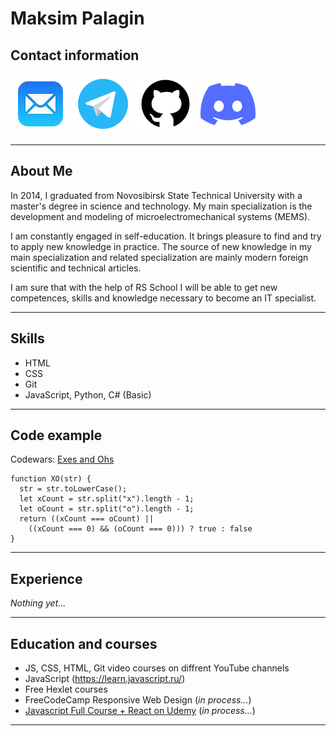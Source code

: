 # Maksim Palagin #

## Contact information
[![](icons\mail.svg "Mail")](mailto:m.palagin91@gmail.com "Telegram")  [![](icons\telegram.svg "Telegram")](https://t.me/MaksPlgn "Telegram") [![](icons\github.svg "GitHub")](https://github.com/MaksPlgn "GitHub")  ![](icons\discord.svg "Maksim (@MaksPlgn)")

****

## About Me
In 2014, I graduated from Novosibirsk State Technical University with a master's degree in science and technology. My main specialization is the development and modeling of microelectromechanical systems (MEMS).

I am constantly engaged in self-education. It brings pleasure to find and try to apply new knowledge in practice. The source of new knowledge in my main specialization and related specialization are mainly modern foreign scientific and technical articles.

I am sure that with the help of RS School I will be able to get new competences, skills and knowledge necessary to become an IT specialist.
****

## Skills
* HTML
* CSS
* Git
* JavaScript, Python, C# (Basic)
****

## Code example
Codewars: [Exes and Ohs](https://www.codewars.com/kata/55908aad6620c066bc00002a "Exes and Ohs")
```
function XO(str) {
  str = str.toLowerCase();
  let xCount = str.split("x").length - 1;
  let oCount = str.split("o").length - 1;
  return ((xCount === oCount) || 
    ((xCount === 0) && (oCount === 0))) ? true : false
}
```

****

## Experience
*Nothing yet…*
****

## Education and courses
* JS, CSS, HTML, Git video courses on diffrent YouTube channels
* JavaScript (https://learn.javascript.ru/)
* Free Hexlet courses
* FreeCodeCamp Responsive Web Design (*in process...*)
* [Javascript Full Course + React on Udemy](https://www__.udemy.com/course/javascript_full/ "Полный курс по JavaScript + React - с нуля до результата") (*in process...*)
****


